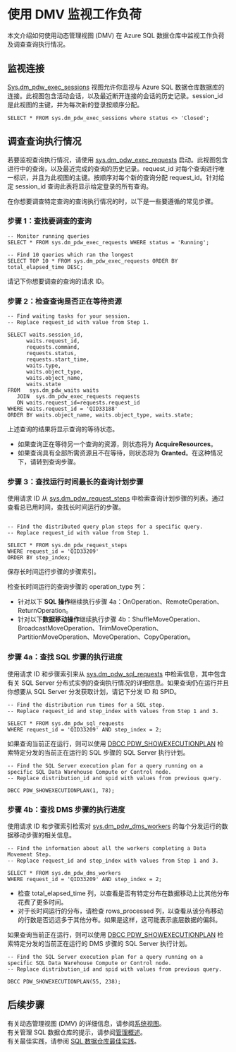 <properties
   pageTitle="使用 DMV 监视工作负荷 | Azure"
   description="了解如何使用 DMV 监视工作负荷。"
   services="sql-data-warehouse"
   documentationCenter="NA"
   authors="sonyam"
   manager="barbkess"
   editor=""/>

<tags
   ms.service="sql-data-warehouse"
   ms.date="05/03/2016"
   wacn.date="06/13/2016"/>

# 使用 DMV 监视工作负荷

本文介绍如何使用动态管理视图 (DMV) 在 Azure SQL 数据仓库中监视工作负荷及调查查询执行情况。

## 监视连接

[Sys.dm\_pdw\_exec\_sessions][] 视图允许你监视与 Azure SQL 数据仓库数据库的连接。此视图包含活动会话，以及最近断开连接的会话的历史记录。session\_id 是此视图的主键，并为每次新的登录按顺序分配。

```
SELECT * FROM sys.dm_pdw_exec_sessions where status <> 'Closed';
```

## 调查查询执行情况
若要监视查询执行情况，请使用 [sys.dm\_pdw\_exec\_requests][] 启动。此视图包含进行中的查询，以及最近完成的查询的历史记录。request\_id 对每个查询进行唯一标识，并且为此视图的主键。按顺序对每个新的查询分配 request\_id。针对给定 session\_id 查询此表将显示给定登录的所有查询。

在你想要调查特定查询的查询执行情况的时，以下是一些要遵循的常见步骤。

### 步骤 1：查找要调查的查询

```
-- Monitor running queries
SELECT * FROM sys.dm_pdw_exec_requests WHERE status = 'Running';

-- Find 10 queries which ran the longest
SELECT TOP 10 * FROM sys.dm_pdw_exec_requests ORDER BY total_elapsed_time DESC;
```

请记下你想要调查的查询的请求 ID。

### 步骤 2：检查查询是否正在等待资源

```
-- Find waiting tasks for your session.
-- Replace request_id with value from Step 1.

SELECT waits.session_id,
      waits.request_id,  
      requests.command,
      requests.status,
      requests.start_time,  
      waits.type,  
      waits.object_type,
      waits.object_name,  
      waits.state  
FROM   sys.dm_pdw_waits waits
   JOIN  sys.dm_pdw_exec_requests requests
   ON waits.request_id=requests.request_id
WHERE waits.request_id = 'QID33188'
ORDER BY waits.object_name, waits.object_type, waits.state;
```

上述查询的结果将显示查询的等待状态。

- 如果查询正在等待另一个查询的资源，则状态将为 **AcquireResources**。
- 如果查询具有全部所需资源且不在等待，则状态将为 **Granted**。在这种情况下，请转到查询步骤。

### 步骤 3：查找运行时间最长的查询计划步骤

使用请求 ID 从 [sys.dm\_pdw\_request\_steps][] 中检索查询计划步骤的列表。通过查看总已用时间，查找长时间运行的步骤。

```

-- Find the distributed query plan steps for a specific query.
-- Replace request_id with value from Step 1.

SELECT * FROM sys.dm_pdw_request_steps
WHERE request_id = 'QID33209'
ORDER BY step_index;
```

保存长时间运行步骤的步骤索引。

检查长时间运行的查询步骤的 operation\_type 列：

- 针对以下 **SQL 操作**继续执行步骤 4a：OnOperation、RemoteOperation、ReturnOperation。
- 针对以下**数据移动操作**继续执行步骤 4b：ShuffleMoveOperation、BroadcastMoveOperation、TrimMoveOperation、PartitionMoveOperation、MoveOperation、CopyOperation。

### 步骤 4a：查找 SQL 步骤的执行进度

使用请求 ID 和步骤索引来从 [sys.dm\_pdw\_sql\_requests][] 中检索信息，其中包含有关 SQL Server 分布式实例的查询执行情况的详细信息。如果查询仍在运行并且你想要从 SQL Server 分发获取计划，请记下分发 ID 和 SPID。

```
-- Find the distribution run times for a SQL step.
-- Replace request_id and step_index with values from Step 1 and 3.

SELECT * FROM sys.dm_pdw_sql_requests
WHERE request_id = 'QID33209' AND step_index = 2;
```


如果查询当前正在运行，则可以使用 [DBCC PDW\_SHOWEXECUTIONPLAN][] 检索特定分发的当前正在运行的 SQL 步骤的 SQL Server 执行计划。

```
-- Find the SQL Server execution plan for a query running on a specific SQL Data Warehouse Compute or Control node.
-- Replace distribution_id and spid with values from previous query.

DBCC PDW_SHOWEXECUTIONPLAN(1, 78);

```

### 步骤 4b：查找 DMS 步骤的执行进度

使用请求 ID 和步骤索引检索对 [sys.dm\_pdw\_dms\_workers][] 的每个分发运行的数据移动步骤的相关信息。

```
-- Find the information about all the workers completing a Data Movement Step.
-- Replace request_id and step_index with values from Step 1 and 3.

SELECT * FROM sys.dm_pdw_dms_workers
WHERE request_id = 'QID33209' AND step_index = 2;

```

- 检查 total\_elapsed\_time 列，以查看是否有特定分布在数据移动上比其他分布花费了更多时间。
- 对于长时间运行的分布，请检查 rows\_processed 列，以查看从该分布移动的行数是否远远多于其他分布。如果是这样，这可能表示底层数据的偏斜。

如果查询当前正在运行，则可以使用 [DBCC PDW\_SHOWEXECUTIONPLAN][] 检索特定分发的当前正在运行的 DMS 步骤的 SQL Server 执行计划。

```
-- Find the SQL Server execution plan for a query running on a specific SQL Data Warehouse Compute or Control node.
-- Replace distribution_id and spid with values from previous query.

DBCC PDW_SHOWEXECUTIONPLAN(55, 238);

```

## 后续步骤
有关动态管理视图 (DMV) 的详细信息，请参阅[系统视图][]。  
有关管理 SQL 数据仓库的提示，请参阅[管理概述][]。  
有关最佳实践，请参阅 [SQL 数据仓库最佳实践][]。

<!--Image references-->

<!--Article references-->
[manage data skew for distributed tables]: /documentation/articles/sql-data-warehouse-manage-distributed-data-skew/
[管理概述]: /documentation/articles/sql-data-warehouse-overview-manage/
[SQL 数据仓库最佳实践]: /documentation/articles/sql-data-warehouse-best-practices/
[系统视图]: /documentation/articles/sql-data-warehouse-reference-tsql-system-views/

<!--MSDN references-->
[sys.dm\_pdw\_dms\_workers]: http://msdn.microsoft.com/zh-cn/library/mt203878.aspx
[sys.dm\_pdw\_exec\_requests]: http://msdn.microsoft.com/zh-cn/library/mt203887.aspx
[Sys.dm\_pdw\_exec\_sessions]: http://msdn.microsoft.com/zh-cn/library/mt203883.aspx
[sys.dm\_pdw\_request\_steps]: http://msdn.microsoft.com/zh-cn/library/mt203913.aspx
[sys.dm\_pdw\_sql\_requests]: http://msdn.microsoft.com/zh-cn/library/mt203889.aspx
[DBCC PDW\_SHOWEXECUTIONPLAN]: http://msdn.microsoft.com/zh-cn/library/mt204017.aspx
[DBCC PDW_SHOWSPACEUSED]: http://msdn.microsoft.com/zh-cn/library/mt204028.aspx

<!---HONumber=Mooncake_0606_2016-->